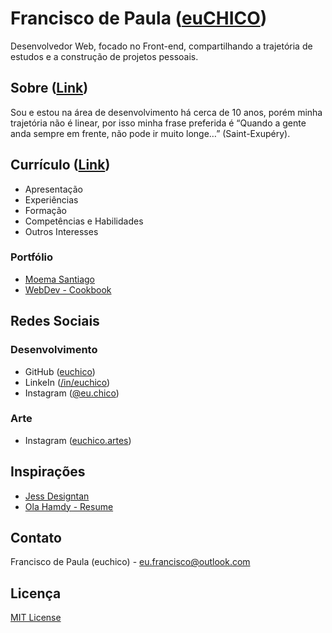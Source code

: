 # Francisco de Paula ([euCHICO](https://euchico.github.io/))

Desenvolvedor Web, focado no Front-end, compartilhando a trajetória de estudos e a construção de projetos pessoais.

## Sobre ([Link](https://euchico.github.io/sobre.html))

Sou e estou na área de desenvolvimento há cerca de 10 anos, porém minha trajetória não é linear, por isso minha frase preferida é “Quando a gente anda sempre em frente, não pode ir muito longe…” (Saint-Exupéry).

## Currículo ([Link](https://euchico.github.io/curriculo.html))

* Apresentação
* Experiências
* Formação
* Competências e Habilidades
* Outros Interesses

### Portfólio

* [Moema Santiago](http://moemasantiago.com/)
* [WebDev - Cookbook](https://euchico.github.io/webdev-cookbook/)

## Redes Sociais
### Desenvolvimento
* GitHub ([euchico](https://github.com/euchico))
* LinkeIn ([/in/euchico](https://www.linkedin.com/in/euchico/))
* Instagram ([@eu.chico](https://www.instagram.com/eu.chico/))

### Arte
* Instagram ([euchico.artes](https://www.instagram.com/euchico.artes/))

## Inspirações

* [Jess Designtan](http://jessdesigntan.com/)
* [Ola Hamdy - Resume](https://www.behance.net/gallery/15144011/Free-clean-interactive-resume)

## Contato

Francisco de Paula (euchico) - <eu.francisco@outlook.com>

## Licença

[MIT License](https://github.com/euchico/euchico.github.io/blob/master/LICENSE.md)